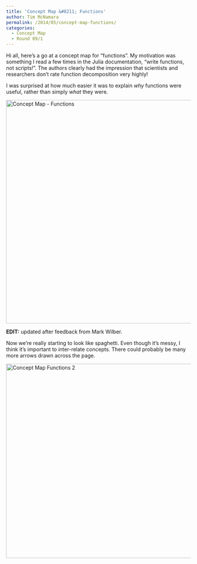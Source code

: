```yaml
---
title: 'Concept Map &#8211; Functions'
author: Tim McNamara
permalink: /2014/05/concept-map-functions/
categories:
  - Concept Map
  - Round 09/1
---
```

Hi all, here&#8217;s a go at a concept map for &#8220;functions&#8221;. My motivation was something I read a few times in the Julia documentation, &#8220;write functions, not scripts!&#8221;. The authors clearly had the impression that scientists and researchers don&#8217;t rate function decomposition very highly!

I was surprised at how much easier it was to explain *why* functions were useful, rather than simply *what* they were.

[<img class="alignnone size-full wp-image-6956" alt="Concept Map - Functions" src="http://teaching.software-carpentry.org/wp-content/uploads/2014/05/cm-functions-mcnamara.png" width="1024" height="609" />][1]

**EDIT:** updated after feedback from Mark Wilber.

Now we&#8217;re really starting to look like spaghetti. Even though it&#8217;s messy, I think it&#8217;s important to inter-relate concepts. There could probably be many more arrows drawn across the page.

[<img class="alignnone size-large wp-image-6966" alt="Concept Map Functions 2" src="http://teaching.software-carpentry.org/wp-content/uploads/2014/05/cm-functions-mcnamara-2-1024x768.jpg" width="707" height="530" />][2]

 [1]: http://teaching.software-carpentry.org/wp-content/uploads/2014/05/cm-functions-mcnamara.png
 [2]: http://teaching.software-carpentry.org/wp-content/uploads/2014/05/cm-functions-mcnamara-2.jpg

